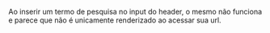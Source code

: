 Ao inserir um termo de pesquisa no input do header, o mesmo não funciona e parece que não é unicamente renderizado ao acessar sua url.